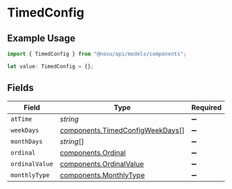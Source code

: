 # TimedConfig

## Example Usage

```typescript
import { TimedConfig } from "@novu/api/models/components";

let value: TimedConfig = {};
```

## Fields

| Field                                                                              | Type                                                                               | Required                                                                           | Description                                                                        |
| ---------------------------------------------------------------------------------- | ---------------------------------------------------------------------------------- | ---------------------------------------------------------------------------------- | ---------------------------------------------------------------------------------- |
| `atTime`                                                                           | *string*                                                                           | :heavy_minus_sign:                                                                 | N/A                                                                                |
| `weekDays`                                                                         | [components.TimedConfigWeekDays](../../models/components/timedconfigweekdays.md)[] | :heavy_minus_sign:                                                                 | N/A                                                                                |
| `monthDays`                                                                        | *string*[]                                                                         | :heavy_minus_sign:                                                                 | N/A                                                                                |
| `ordinal`                                                                          | [components.Ordinal](../../models/components/ordinal.md)                           | :heavy_minus_sign:                                                                 | N/A                                                                                |
| `ordinalValue`                                                                     | [components.OrdinalValue](../../models/components/ordinalvalue.md)                 | :heavy_minus_sign:                                                                 | N/A                                                                                |
| `monthlyType`                                                                      | [components.MonthlyType](../../models/components/monthlytype.md)                   | :heavy_minus_sign:                                                                 | N/A                                                                                |